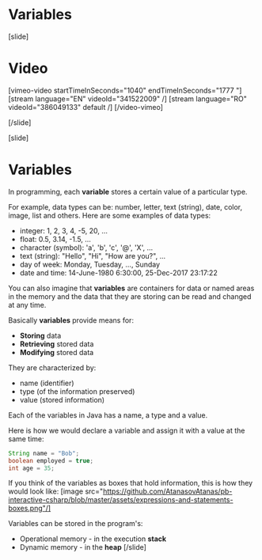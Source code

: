 # Variables

[slide]
# Video

[vimeo-video startTimeInSeconds="1040" endTimeInSeconds="1777 "]
[stream language="EN" videoId="341522009"  /]
[stream language="RO" videoId="386049133" default /]
[/video-vimeo]

[/slide]

[slide]
# Variables
In programming, each **variable** stores a certain value of a particular type. 

For example, data types can be: number, letter, text (string), date, color, image, list and others. Here are some examples of data types:
* integer: 1, 2, 3, 4, -5, 20, …
* float: 0.5, 3.14, -1.5, …
* character (symbol): 'a', 'b', 'c', '@', 'X', …
* text (string): "Hello", "Hi", "How are you?", …
* day of week: Monday, Tuesday, …, Sunday
* date and time: 14-June-1980 6:30:00, 25-Dec-2017 23:17:22

You can also imagine that **variables** are containers for data or named areas in the memory and the data that they are storing can be read and changed at any time. 

Basically **variables** provide means for:
  * **Storing** data
  * **Retrieving** stored data
  * **Modifying** stored data
  
They are characterized by:
  * name (identifier)
  * type (of the information preserved)
  * value (stored information)

Each of the variables in Java has a name, a type and a value. 

Here is how we would declare a variable and assign it with a value at the same time:
```java
String name = "Bob";
boolean employed = true;
int age = 35;
```
If you think of the variables as boxes that hold information, this is how they would look like:
[image src="https://github.com/AtanasovAtanas/pb-interactive-csharp/blob/master/assets/expressions-and-statements-boxes.png"/]

Variables can be stored in the program's:
  * Operational memory - in the execution **stack**
  * Dynamic memory - in the **heap**
[/slide]